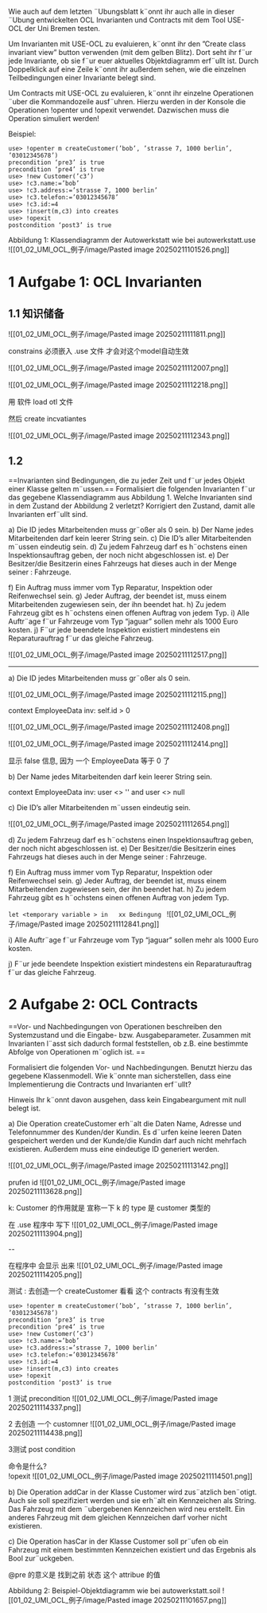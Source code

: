 
Wie auch auf dem letzten ¨Ubungsblatt k¨onnt ihr auch alle in dieser ¨Ubung entwickelten OCL Invarianten und Contracts mit dem Tool USE-OCL der Uni Bremen testen.

Um Invarianten mit USE-OCL zu evaluieren, k¨onnt ihr den ”Create class invariant view” button verwenden (mit dem gelben Blitz). Dort seht ihr f¨ur jede Invariante, ob sie f¨ur euer aktuelles Objektdiagramm erf¨ullt ist. Durch Doppelklick auf eine Zeile k¨onnt ihr außerdem sehen, wie die einzelnen Teilbedingungen einer Invariante belegt sind.

Um Contracts mit USE-OCL zu evaluieren, k¨onnt ihr einzelne Operationen ¨uber die Kommandozeile ausf¨uhren. Hierzu werden in der Konsole die Operationen !openter und !opexit verwendet. Dazwischen muss die Operation simuliert werden!

Beispiel:
```
use> !openter m createCustomer(’bob’, ’strasse 7, 1000 berlin’, ’03012345678’)
precondition ‘pre3’ is true
precondition ‘pre4’ is true
use> !new Customer(’c3’)
use> !c3.name:=’bob’
use> !c3.address:=’strasse 7, 1000 berlin’
use> !c3.telefon:=’03012345678’
use> !c3.id:=4
use> !insert(m,c3) into creates
use> !opexit
postcondition ‘post3’ is true
```



Abbildung 1: Klassendiagramm der Autowerkstatt wie bei autowerkstatt.use
![[01_02_UMl_OCL_例子/image/Pasted image 20250211101526.png]]






# 1 Aufgabe 1: OCL Invarianten

## 1.1 知识储备 

![[01_02_UMl_OCL_例子/image/Pasted image 20250211111811.png]]

constrains 必须嵌入 .use 文件 才会对这个model自动生效 

![[01_02_UMl_OCL_例子/image/Pasted image 20250211112007.png]]



![[01_02_UMl_OCL_例子/image/Pasted image 20250211112218.png]]


用 软件 load otl 文件 

然后 create incvatiantes 

![[01_02_UMl_OCL_例子/image/Pasted image 20250211112343.png]]
## 1.2 

==Invarianten sind Bedingungen, die zu jeder Zeit und f¨ur jedes Objekt einer Klasse gelten m¨ussen.== Formalisiert die folgenden Invarianten f¨ur das gegebene Klassendiagramm aus Abbildung 1. Welche Invarianten sind in dem Zustand der Abbildung 2 verletzt? Korrigiert den Zustand, damit alle Invarianten erf¨ullt sind.

a) Die ID jedes Mitarbeitenden muss gr¨oßer als 0 sein. 
b) Der Name jedes Mitarbeitenden darf kein leerer String sein. 
c) Die ID’s aller Mitarbeitenden m¨ussen eindeutig sein. 
d) Zu jedem Fahrzeug darf es h¨ochstens einen Inspektionsauftrag geben, der noch nicht abgeschlossen ist.
e) Der Besitzer/die Besitzerin eines Fahrzeugs hat dieses auch in der Menge seiner : Fahrzeuge.

f) Ein Auftrag muss immer vom Typ Reparatur, Inspektion oder Reifenwechsel sein. 
g) Jeder Auftrag, der beendet ist, muss einem Mitarbeitenden zugewiesen sein, der ihn beendet hat.
h) Zu jedem Fahrzeug gibt es h¨ochstens einen offenen Auftrag von jedem Typ. 
i) Alle Auftr¨age f¨ur Fahrzeuge vom Typ “jaguar” sollen mehr als 1000 Euro kosten. 
j) F¨ur jede beendete Inspektion existiert mindestens ein Reparaturauftrag f¨ur das gleiche Fahrzeug.

![[01_02_UMl_OCL_例子/image/Pasted image 20250211112517.png]]



---


a) Die ID jedes Mitarbeitenden muss gr¨oßer als 0 sein. 

![[01_02_UMl_OCL_例子/image/Pasted image 20250211112115.png]]

context EmployeeData inv: self.id > 0 

![[01_02_UMl_OCL_例子/image/Pasted image 20250211112408.png]]

![[01_02_UMl_OCL_例子/image/Pasted image 20250211112414.png]]

显示 false 信息, 因为 一个    EmployeeData 等于 0 了 


b) Der Name jedes Mitarbeitenden darf kein leerer String sein. 

context EmployeeData inv: user <> '' and user <> null  

c) Die ID’s aller Mitarbeitenden m¨ussen eindeutig sein. 

![[01_02_UMl_OCL_例子/image/Pasted image 20250211112654.png]]




d) Zu jedem Fahrzeug darf es h¨ochstens einen Inspektionsauftrag geben, der noch nicht abgeschlossen ist.
e) Der Besitzer/die Besitzerin eines Fahrzeugs hat dieses auch in der Menge seiner : Fahrzeuge.

f) Ein Auftrag muss immer vom Typ Reparatur, Inspektion oder Reifenwechsel sein. 
g) Jeder Auftrag, der beendet ist, muss einem Mitarbeitenden zugewiesen sein, der ihn beendet hat.
h) Zu jedem Fahrzeug gibt es h¨ochstens einen offenen Auftrag von jedem Typ. 

`let <temporary variable > in   xx Bedingung `
![[01_02_UMl_OCL_例子/image/Pasted image 20250211112841.png]]



i) Alle Auftr¨age f¨ur Fahrzeuge vom Typ “jaguar” sollen mehr als 1000 Euro kosten. 


j) F¨ur jede beendete Inspektion existiert mindestens ein Reparaturauftrag f¨ur das gleiche Fahrzeug.




# 2 Aufgabe 2: OCL Contracts

==Vor- und Nachbedingungen von Operationen beschreiben den Systemzustand und die Eingabe- bzw. Ausgabeparameter. Zusammen mit Invarianten l¨asst sich dadurch formal feststellen, ob z.B. eine bestimmte Abfolge von Operationen m¨oglich ist. ==

Formalisiert die folgenden Vor- und Nachbedingungen. Benutzt hierzu das gegebene Klassenmodell. Wie k¨onnte man sicherstellen, dass eine Implementierung die Contracts und Invarianten erf¨ullt?

Hinweis
Ihr k¨onnt davon ausgehen, dass kein Eingabeargument mit null belegt ist.

a) Die Operation createCustomer erh¨alt die Daten Name, Adresse und Telefonnummer des Kunden/der Kundin. Es d¨urfen keine leeren Daten gespeichert werden und der Kunde/die Kundin darf auch nicht mehrfach existieren. Außerdem muss eine eindeutige ID generiert werden.

![[01_02_UMl_OCL_例子/image/Pasted image 20250211113142.png]]

prufen id 
![[01_02_UMl_OCL_例子/image/Pasted image 20250211113628.png]]


k: Customer 的作用就是  宣称一下 k 的 type 是 customer 类型的 


在 .use 程序中 写下 
![[01_02_UMl_OCL_例子/image/Pasted image 20250211113904.png]]


--

在程序中 
会显示 出来 
![[01_02_UMl_OCL_例子/image/Pasted image 20250211114205.png]]

测试 : 去创造一个 createCustomer 看看 这个 contracts 有没有生效 

```
use> !openter m createCustomer(’bob’, ’strasse 7, 1000 berlin’, ’03012345678’)
precondition ‘pre3’ is true
precondition ‘pre4’ is true
use> !new Customer(’c3’)
use> !c3.name:=’bob’
use> !c3.address:=’strasse 7, 1000 berlin’
use> !c3.telefon:=’03012345678’
use> !c3.id:=4
use> !insert(m,c3) into creates
use> !opexit
postcondition ‘post3’ is true
```

1 测试  precondition 
![[01_02_UMl_OCL_例子/image/Pasted image 20250211114337.png]]


2  去创造 一个 customner 
![[01_02_UMl_OCL_例子/image/Pasted image 20250211114438.png]]


3测试 post condition 

命令是什么?  
!opexit
![[01_02_UMl_OCL_例子/image/Pasted image 20250211114501.png]]


b) Die Operation addCar in der Klasse Customer wird zus¨atzlich ben¨otigt. Auch sie soll spezifiziert werden und sie erh¨alt ein Kennzeichen als String. Das Fahrzeug mit dem ¨ubergebenen Kennzeichen wird neu erstellt. Ein anderes Fahrzeug mit dem gleichen Kennzeichen darf vorher nicht existieren.




c) Die Operation hasCar in der Klasse Customer soll pr¨ufen ob ein Fahrzeug mit einem bestimmten Kennzeichen existiert und das Ergebnis als Bool zur¨uckgeben.





@pre  的意义是 找到之前 状态 这个 attribue 的值 


Abbildung 2: Beispiel-Objektdiagramm wie bei autowerkstatt.soil
![[01_02_UMl_OCL_例子/image/Pasted image 20250211101657.png]]